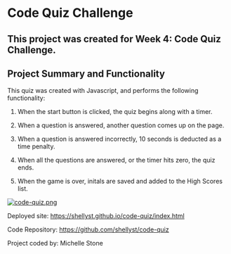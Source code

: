 # Code Quiz Challenge

## This project was created for Week 4: Code Quiz Challenge.

## Project Summary and Functionality

This quiz was created with Javascript, and performs the following functionality:

1. When the start button is clicked, the quiz begins along with a timer.

2. When a question is answered, another question comes up on the page.

3. When a question is answered incorrectly, 10 seconds is deducted as a time penalty.

4. When all the questions are answered, or the timer hits zero, the quiz ends.

5. When the game is over, initals are saved and added to the High Scores list.

[![code-quiz.png](https://i.postimg.cc/wTTmMT0v/code-quiz.png)](https://postimg.cc/0rFQHxgR)

Deployed site: https://shellyst.github.io/code-quiz/index.html

Code Repository: https://github.com/shellyst/code-quiz

Project coded by: Michelle Stone
